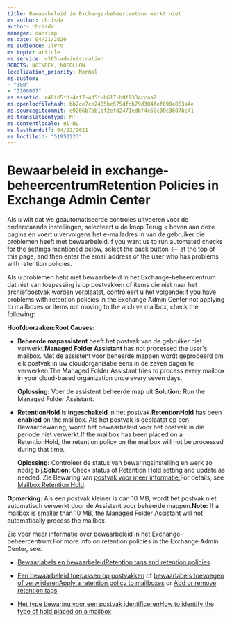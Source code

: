 ```yaml
---
title: Bewaarbeleid in Exchange-beheercentrum werkt niet
ms.author: chrisda
author: chrisda
manager: dansimp
ms.date: 04/21/2020
ms.audience: ITPro
ms.topic: article
ms.service: o365-administration
ROBOTS: NOINDEX, NOFOLLOW
localization_priority: Normal
ms.custom:
- "308"
- "3100007"
ms.assetid: a48fd5fd-4af7-4d5f-b617-b0f9334ccaa7
ms.openlocfilehash: bb2ce7ce2405be575dfdb79d304fef690e863a4e
ms.sourcegitcommit: e9206b7bb1bf2efd2471edbf4c60c00c3607bc41
ms.translationtype: MT
ms.contentlocale: nl-NL
ms.lasthandoff: 04/22/2021
ms.locfileid: "51952223"
---
```

# <a name="retention-policies-in-exchange-admin-center"></a><span data-ttu-id="9a238-102">Bewaarbeleid in exchange-beheercentrum</span><span class="sxs-lookup"><span data-stu-id="9a238-102">Retention Policies in Exchange Admin Center</span></span>

<span data-ttu-id="9a238-103">Als u wilt dat we geautomatiseerde controles uitvoeren voor de onderstaande instellingen, selecteert u de knop Terug < boven aan deze pagina en voert u vervolgens het e-mailadres in van de gebruiker die problemen heeft met bewaarbeleid.</span><span class="sxs-lookup"><span data-stu-id="9a238-103">If you want us to run automated checks for the settings mentioned below, select the back button <-- at the top of this page, and then enter the email address of the user who has problems with retention policies.</span></span>

<span data-ttu-id="9a238-104">Als u problemen hebt met bewaarbeleid in het Exchange-beheercentrum dat niet van toepassing is op postvakken of items die niet naar het archiefpostvak worden verplaatst, controleert u het volgende:</span><span class="sxs-lookup"><span data-stu-id="9a238-104">If you have problems with retention policies in the Exchange Admin Center not applying to mailboxes or items not moving to the archive mailbox, check the following:</span></span>

<span data-ttu-id="9a238-105">**Hoofdoorzaken:**</span><span class="sxs-lookup"><span data-stu-id="9a238-105">**Root Causes:**</span></span>

- <span data-ttu-id="9a238-106">**Beheerde mapassistent** heeft het postvak van de gebruiker niet verwerkt.</span><span class="sxs-lookup"><span data-stu-id="9a238-106">**Managed Folder Assistant** has not processed the user's mailbox.</span></span> <span data-ttu-id="9a238-107">Met de assistent voor beheerde mappen wordt geprobeerd om elk postvak in uw cloudorganisatie eens in de zeven dagen te verwerken.</span><span class="sxs-lookup"><span data-stu-id="9a238-107">The Managed Folder Assistant tries to process every mailbox in your cloud-based organization once every seven days.</span></span>

  <span data-ttu-id="9a238-108">**Oplossing:** Voer de assistent beheerde map uit.</span><span class="sxs-lookup"><span data-stu-id="9a238-108">**Solution:** Run the Managed Folder Assistant.</span></span>

- <span data-ttu-id="9a238-109">**RetentionHold** is **ingeschakeld** in het postvak.</span><span class="sxs-lookup"><span data-stu-id="9a238-109">**RetentionHold** has been **enabled** on the mailbox.</span></span> <span data-ttu-id="9a238-110">Als het postvak is geplaatst op een Bewaarbewaring, wordt het bewaarbeleid voor het postvak in die periode niet verwerkt.</span><span class="sxs-lookup"><span data-stu-id="9a238-110">If the mailbox has been placed on a RetentionHold, the retention policy on the mailbox will not be processed during that time.</span></span>

  <span data-ttu-id="9a238-111">**Oplossing:** Controleer de status van bewaringsinstelling en werk zo nodig bij.</span><span class="sxs-lookup"><span data-stu-id="9a238-111">**Solution:** Check status of Retention Hold setting and update as needed.</span></span> <span data-ttu-id="9a238-112">Zie Bewaring van [postvak voor meer informatie.](https://docs.microsoft.com/exchange/security-and-compliance/messaging-records-management/mailbox-retention-hold)</span><span class="sxs-lookup"><span data-stu-id="9a238-112">For details, see [Mailbox Retention Hold](https://docs.microsoft.com/exchange/security-and-compliance/messaging-records-management/mailbox-retention-hold).</span></span>
 
<span data-ttu-id="9a238-113">**Opmerking:** Als een postvak kleiner is dan 10 MB, wordt het postvak niet automatisch verwerkt door de Assistent voor beheerde mappen.</span><span class="sxs-lookup"><span data-stu-id="9a238-113">**Note:** If a mailbox is smaller than 10 MB, the Managed Folder Assistant will not automatically process the mailbox.</span></span>
 
<span data-ttu-id="9a238-114">Zie voor meer informatie over bewaarbeleid in het Exchange-beheercentrum:</span><span class="sxs-lookup"><span data-stu-id="9a238-114">For more info on retention policies in the Exchange Admin Center, see:</span></span>

- [<span data-ttu-id="9a238-115">Bewaarlabels en bewaarbeleid</span><span class="sxs-lookup"><span data-stu-id="9a238-115">Retention tags and retention policies</span></span>](https://docs.microsoft.com/exchange/security-and-compliance/messaging-records-management/retention-tags-and-policies)

- <span data-ttu-id="9a238-116">[Een bewaarbeleid toepassen op postvakken](https://docs.microsoft.com/exchange/security-and-compliance/messaging-records-management/apply-retention-policy) of [bewaarlabels toevoegen of verwijderen](https://docs.microsoft.com/exchange/security-and-compliance/messaging-records-management/add-or-remove-retention-tags)</span><span class="sxs-lookup"><span data-stu-id="9a238-116">[Apply a retention policy to mailboxes](https://docs.microsoft.com/exchange/security-and-compliance/messaging-records-management/apply-retention-policy) or [Add or remove retention tags](https://docs.microsoft.com/exchange/security-and-compliance/messaging-records-management/add-or-remove-retention-tags)</span></span>

- [<span data-ttu-id="9a238-117">Het type bewaring voor een postvak identificeren</span><span class="sxs-lookup"><span data-stu-id="9a238-117">How to identify the type of hold placed on a mailbox</span></span>](https://docs.microsoft.com/microsoft-365/compliance/identify-a-hold-on-an-exchange-online-mailbox)
